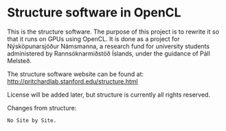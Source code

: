 Structure software in OpenCL
==================
This is the structure software. The purpose of this project is
to rewrite it so that it runs on GPUs using OpenCL. It is done as a project for Nýsköpunarsjóður Námsmanna, a research fund for university students administered by Rannsóknarmiðstöð Íslands, under the guidance of Páll Melsteð.

The structure software website can be found at:
http://pritchardlab.stanford.edu/structure.html

License will be added later, but structure is currently all rights reserved.


Changes from structure:

    No Site by Site.
